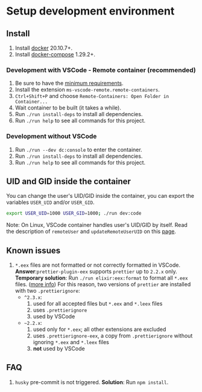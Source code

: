 # Setup development environment

## Install

1. Install [docker](https://docs.docker.com/get-docker/) 20.10.7+.
1. Install [docker-compose](https://docs.docker.com/compose/install/) 1.29.2+.

### Development with VSCode - Remote container (recommended)

1. Be sure to have the [minimum requirements](https://code.visualstudio.com/docs/remote/containers).
1. Install the extension `ms-vscode-remote.remote-containers`.
1. `Ctrl+Shift+P` and choose `Remote-Containers: Open Folder in Container...`
1. Wait container to be built (it takes a while).
1. Run `./run install-deps` to install all dependencies.
1. Run `./run help` to see all commands for this project.

### Development without VSCode

1. Run `./run --dev dc:console` to enter the container.
1. Run `./run install-deps` to install all dependencies.
1. Run `./run help` to see all commands for this project.

## UID and GID inside the container

You can change the user's UID/GID inside the container, you can export the
variables `USER_UID` and/or `USER_GID`.

```bash
export USER_UID=1000 USER_GID=1000; ./run dev:code
```

Note: On Linux, VSCode container handles user's UID/GID by itself. Read the
description of `remoteUser` and `updateRemoteUserUID` on this [page](https://code.visualstudio.com/docs/remote/devcontainerjson-reference#_devcontainerjson-properties).

## Known issues

1. `*.eex` files are not formatted or not correctly formatted in VSCode.
   **Answer**:`prettier-plugin-eex` supports `prettier` up to `2.2.x` only.
   **Temporary solution**: Run `./run elixir:eex:format` to format all `*.eex` files.
   ([more info](https://github.com/adamzapasnik/prettier-plugin-eex/issues/51))
   For this reason, two versions of `prettier` are installed with two `.prettierignore`:
   - `^2.3.x`:
     1. used for all accepted files but `*.eex` and `*.leex` files
     1. uses `.prettierignore`
     1. used by VSCode
   - `~2.2.x`:
     1. used only for `*.eex`; all other extensions are excluded
     1. uses `.prettierignore-eex`, a copy from `.prettierignore` without
        ignoring `*.eex` and `*.leex` files
     1. **not** used by VSCode

## FAQ

1. `husky` pre-commit is not triggered.
   **Solution**: Run `npm install`.
